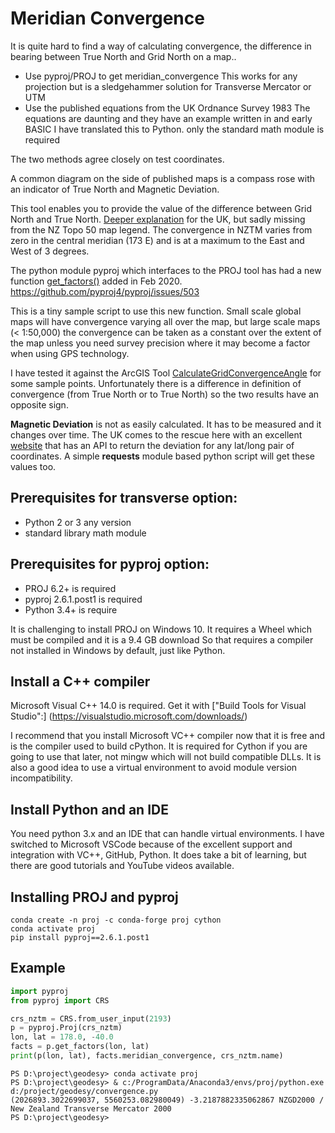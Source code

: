 # Meridian Convergence

It is quite hard to find a way of calculating convergence, the difference in bearing between True North and Grid North on a map..

* Use pyproj/PROJ to get meridian_convergence
This works for any projection but is a sledgehammer solution for Transverse Mercator or UTM
* Use the published equations from the UK Ordnance Survey 1983
The equations are daunting and they have an example written in and early BASIC
I have translated this to Python. only the standard math module is required

The two methods agree closely on test coordinates.

A common diagram on the side of published maps is a compass rose with an indicator of True North and Magnetic Deviation.

This tool enables you to provide the value of the difference between Grid North and True North.
[Deeper explanation](http://www.threelittlemaids.co.uk/magdec/explain.html) for the UK, but sadly missing from the NZ Topo 50 map legend. The convergence in NZTM varies from zero in the central meridian (173 E) and is at a maximum to the East and West of 3 degrees.

The python module pyproj which interfaces to the PROJ tool has had a new function [get_factors()](https://pyproj4.github.io/pyproj/latest/api/proj.html#pyproj-proj-factors) added in Feb 2020.
https://github.com/pyproj4/pyproj/issues/503

This is a tiny sample script to use this new function. Small scale global maps will have convergence varying all over the map, but large scale maps (< 1:50,000) the convergence can be taken as a constant over the extent of the map unless you need survey precision where it may become a factor when using GPS technology.

I have tested it against the ArcGIS Tool [CalculateGridConvergenceAngle](https://pro.arcgis.com/en/pro-app/tool-reference/cartography/calculate-grid-convergence-angle.htm) for some sample points.
Unfortunately there is a difference in definition of convergence (from True North or to True North) so the two results have an opposite sign.

**Magnetic Deviation** is not as easily calculated. It has to be measured and it changes over time. The UK comes to the rescue here with an excellent [website](http://www.geomag.bgs.ac.uk/data_service/models_compass/wmm_calc.html) that has an API to return the deviation for any lat/long pair of coordinates. A simple **requests** module based python script will get these values too.

## Prerequisites for transverse option:
+ Python 2 or 3 any version
+ standard library math module

## Prerequisites for pyproj option:
+ PROJ 6.2+ is required
+ pyproj 2.6.1.post1 is required
+ Python 3.4+ is require

It is challenging to install PROJ on Windows 10. It requires a Wheel which must be compiled and it is a 9.4 GB download
So that requires a compiler not installed in Windows by default, just like Python.

## Install a C++ compiler
Microsoft Visual C++ 14.0 is required. 
Get it with ["Build Tools for Visual Studio":] (https://visualstudio.microsoft.com/downloads/)

I recommend that you install Microsoft VC++  compiler now that it is free and is the compiler used to build cPython.
It is required for Cython if you are going to use that later, not mingw which will not build compatible DLLs.
It is also a good idea to use a virtual environment to avoid module version incompatibility.

## Install Python and an IDE
You need python 3.x and an IDE that can handle virtual environments.
I have switched to Microsoft VSCode because of the excellent support and integration with VC++, GitHub, Python.
It does take a bit of learning, but there are good tutorials and YouTube videos available.

## Installing PROJ and pyproj
```
conda create -n proj -c conda-forge proj cython
conda activate proj
pip install pyproj==2.6.1.post1
```
## Example
```python
import pyproj
from pyproj import CRS

crs_nztm = CRS.from_user_input(2193)
p = pyproj.Proj(crs_nztm)
lon, lat = 178.0, -40.0
facts = p.get_factors(lon, lat)
print(p(lon, lat), facts.meridian_convergence, crs_nztm.name)
```
```
PS D:\project\geodesy> conda activate proj
PS D:\project\geodesy> & c:/ProgramData/Anaconda3/envs/proj/python.exe d:/project/geodesy/convergence.py
(2026893.3022699037, 5560253.082980049) -3.2187882335062867 NZGD2000 / New Zealand Transverse Mercator 2000
PS D:\project\geodesy> 
```
